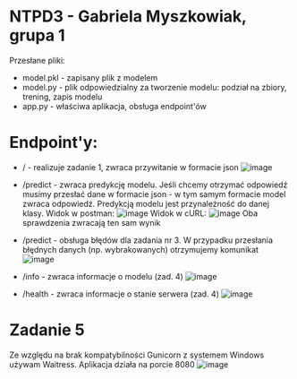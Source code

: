 # NTPD3 - Gabriela Myszkowiak, grupa 1

Przesłane pliki:
* model.pkl - zapisany plik z modelem
* model.py - plik odpowiedzialny za tworzenie modelu: podział na zbiory, trening, zapis modelu
* app.py - właściwa aplikacja, obsługa endpoint'ów

# Endpoint'y:
* / - realizuje zadanie 1, zwraca przywitanie w formacie json
  ![image](https://github.com/user-attachments/assets/b9455122-0313-47fc-889a-2351b3ce4bb6)

* /predict - zwraca predykcję modelu. Jeśli chcemy otrzymać odpowiedź musimy przesłać dane w formacie json - w tym samym formacie model zwraca odpowiedź. Predykcją modelu jest przynależność do danej klasy.
  Widok w postman:
  ![image](https://github.com/user-attachments/assets/970f498b-69d8-4fbf-aec3-94598718fc47)
  Widok w cURL:
  ![image](https://github.com/user-attachments/assets/bb1107d9-e049-4739-97e0-f77388e5e526)
  Oba sprawdzenia zwracają ten sam wynik

* /predict - obsługa błędów dla zadania nr 3. W przypadku przesłania błędnych danych (np. wybrakowanych) otrzymujemy komunikat
  ![image](https://github.com/user-attachments/assets/e2bde94e-39d9-447e-bc58-4f138fe4e921)

* /info - zwraca informacje o modelu (zad. 4)
  ![image](https://github.com/user-attachments/assets/b44cf67a-c9f2-41ce-8aff-cc4352e2f3fa)

* /health - zwraca informacje o stanie serwera (zad. 4)
  ![image](https://github.com/user-attachments/assets/9ba6b848-b4ea-42d1-8453-804c7b640213)

# Zadanie 5
Ze względu na brak kompatybilności Gunicorn z systemem Windows używam Waitress. Aplikacja działa na porcie 8080
  ![image](https://github.com/user-attachments/assets/a5be0655-ed12-485b-a301-a415a9c95fcb)
